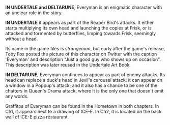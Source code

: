 **IN UNDERTALE and DELTARUNE**, Everyman is an enigmatic character with an unclear role in the story.

**IN UNDERTALE** it appears as part of the Reaper Bird's attacks. It either starts multiplying its own head and launching the copies at Frisk, or is attacked and tormented by butterflies, limping towards Frisk, seemingly without a head.

Its name in the game files is _strangeman_, but early after the game's release, Toby Fox posted the picture of this character on Twitter with the caption 'Everyman' and description "Just a good guy who shows up on occasion". This description was later reused in the Undertale Art Book.

**IN DELTARUNE**, Everyman continues to appear as part of enemy attacks. Its head can replace a duck's head in Jevil's carousel attack; it can appear on a window in a Poppup's attack; and it also has a chance to be one of the chatters in Queen's Drama attack, where it is the only one that doesn't emit any words.

Graffitos of Everyman can be found in the Hometown in both chapters. In Ch1, it appears next to a drawing of <a onclick="loadFile('ICE-E.md')">ICE-E</a>. In Ch2, it is located on the back wall of ICE-E pizza restaurant.